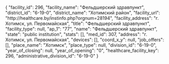 {
    "facility_id": 296,
    "facility_name": "Фельдшерский здравпункт",
    "district_id": "6-19-0",
    "district_name": "Хотимский район",
    "facility_url": "http:\/\/healthcare.by\/instinfo.php?orgnum=28194",
    "facility_address": "г. Хотимск, ул. Первомайская",
    "title": "Фельдшерский здравпункт",
    "facility_type": null,
    "ap_1": "77",
    "name": "Фельдшерский здравпункт",
    "state": "public institution",
    "stats": [],
    "med_id": 307,
    "address": "г. Хотимск, ул. Первомайская",
    "devices": [],
    "coord_x_y": null,
    "job_offers": [],
    "place_name": "Хотимск",
    "place_type": null,
    "division_id": "6-19-0",
    "year_of_closing": null,
    "year_of_opening": "0",
    "healthcare_facility_key": 296,
    "administrative_division_id": "6-19-0"
}